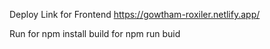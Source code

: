 
Deploy Link for Frontend
https://gowtham-roxiler.netlify.app/

Run for npm install
build for npm run buid


